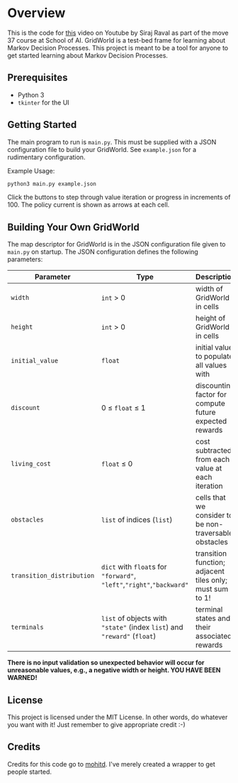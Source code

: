 # Overview

This is the code for [this](https://youtu.be/fRmZck1Dakc) video on Youtube by Siraj Raval as part of the move 37 course at School of AI. GridWorld is a test-bed frame for learning about Markov Decision Processes. This project is meant to be a tool for anyone to get started learning about Markov Decision Processes.

## Prerequisites
* Python 3
* `tkinter` for the UI

## Getting Started
The main program to run is `main.py`. This must be supplied with a JSON configuration file to build your GridWorld. See `example.json` for a rudimentary configuration.

Example Usage:
```bash
python3 main.py example.json
```

Click the buttons to step through value iteration or progress in increments of 100. The policy current is shown as arrows at each cell.

## Building Your Own GridWorld
The map descriptor for GridWorld is in the JSON configuration file given to `main.py` on startup. The JSON configuration defines the following parameters:

| Parameter | Type | Description |
| --------- | ---- | ----------- |
| `width` | `int` > 0 | width of GridWorld in cells |
| `height` | `int` > 0| height of GridWorld in cells |
| `initial_value` | `float` | initial value to populate all values with |
| `discount` | 0 ≤ `float` ≤ 1 | discounting factor for compute future expected rewards |
| `living_cost` | `float` ≤ 0 | cost subtracted from each value at each iteration |
| `obstacles` | `list` of indices (`list`) | cells that we consider to be non-traversable obstacles |
| `transition_distribution` | `dict` with `float`s for `"forward"`, `"left"`,`"right"`,`"backward"` | transition function; adjacent tiles only; must sum to 1! |
| `terminals` | `list` of objects with `"state"` (index `list`) and `"reward"` (`float`) | terminal states and their associated rewards |

__There is no input validation so unexpected behavior will occur for unreasonable values, e.g., a negative width or height. YOU HAVE BEEN WARNED!__

## License
This project is licensed under the MIT License. In other words, do whatever you want with it! Just remember to give appropriate credit :-)

## Credits
Credits for this code go to [mohitd](https://github.com/mohitd/gridworld). I've merely created a wrapper to get people started. 
